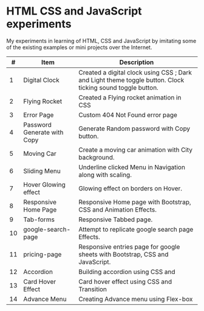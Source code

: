 # HTML CSS and JavaScript experiments

My experiments in learning of HTML, CSS and JavaScript by imitating some of the existing examples or mini projects over the Internet.

| #    | Item                        | Description                                                  |
| ---- | --------------------------- | ------------------------------------------------------------ |
| 1    | Digital Clock               | Created a digital clock using CSS ; Dark and Light theme toggle button. Clock ticking sound toggle button. |
| 2    | Flying Rocket               | Created a Flying rocket animation in CSS                     |
| 3    | Error Page                  | Custom 404 Not Found error page                              |
| 4    | Password Generate with Copy | Generate Random password with Copy button.                   |
| 5    | Moving Car                  | Create a moving car animation with City background.          |
| 6    | Sliding Menu                | Underline clicked Menu in Navigation along with scaling.     |
| 7    | Hover Glowing effect        | Glowing effect on borders on Hover.                          |
| 8    | Responsive Home Page        | Responsive Home page with Bootstrap, CSS and Animation Effects. |
| 9    | Tab-forms                   | Responsive Tabbed page.                                      |
| 10    | google-search-page          | Attempt to replicate google search page                                           Effects. |
| 11    | pricing-page                | Responsive entries page for google sheets with Bootstrap, CSS and JavaScript. |
| 12    | Accordion                   | Building accordion using CSS and                             |
| 13 | Card Hover Effect           | Card hover effect using CSS and Transition       |
| 14 | Advance Menu                | Creating Advance menu using Flex-box                         |

